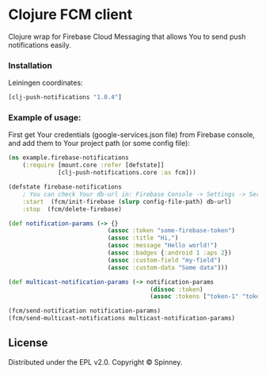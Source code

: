 # Clojure FCM client
Clojure wrap for Firebase Cloud Messaging that allows You to send push notifications easily.

### Installation
Leiningen coordinates:
```clj
[clj-push-notifications "1.0.4"]
```
### Example of usage:
First get Your credentials (google-services.json file) from Firebase console, and add them to Your project path (or some config file):
```clj
(ns example.firebase-notifications
    (:require [mount.core :refer [defstate]]
              [clj-push-notifications.core :as fcm]))

(defstate firebase-notifications
    ; You can check Your db-url in: Firebase Console -> Settings -> Service Accounts.
    :start  (fcm/init-firebase (slurp config-file-path) db-url)
    :stop  (fcm/delete-firebase)

(def notification-params (-> {}
                            (assoc :token "some-firebase-token")
                            (assoc :title "Hi,")
                            (assoc :message "Hello world!")
                            (assoc :badges {:android 1 :aps 2})
                            (assoc :custom-field "my-field")
                            (assoc :custom-data "Some data")))

(def multicast-notification-params (-> notification-params
                                        (dissoc :token)
                                        (assoc :tokens ["token-1" "token-2" ...])))

(fcm/send-notification notification-params)
(fcm/send-multicast-notifications multicast-notification-params)
```


License
----
Distributed under the EPL v2.0.
Copyright &copy; Spinney.
